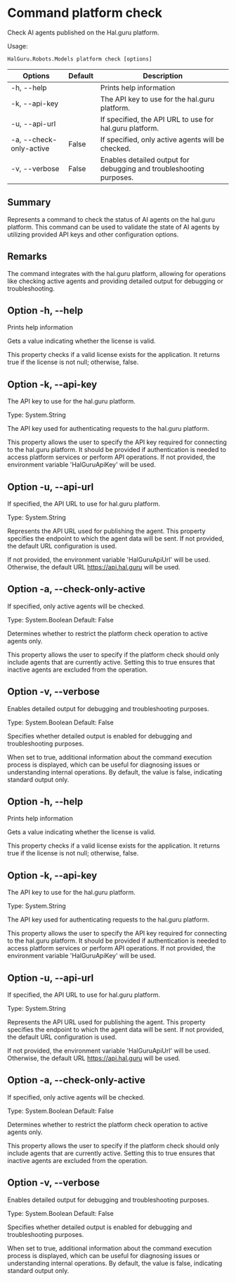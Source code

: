 # Command platform check

Check AI agents published on the Hal.guru platform.

Usage:
~~~
HalGuru.Robots.Models platform check [options]
~~~

| Options                 | Default | Description                                                         |
|-------------------------|---------|---------------------------------------------------------------------|
| -h, --help              |         | Prints help information                                             |
| -k, --api-key           |         | The API key to use for the hal.guru platform.                       |
| -u, --api-url           |         | If specified, the API URL to use for hal.guru platform.             |
| -a, --check-only-active | False   | If specified, only active agents will be checked.                   |
| -v, --verbose           | False   | Enables detailed output for debugging and troubleshooting purposes. |

## Summary

Represents a command to check the status of AI agents on the hal.guru platform. This command can be used to validate the state of AI agents by utilizing provided API keys and other configuration options.

## Remarks

The command integrates with the hal.guru platform, allowing for operations like checking active agents and providing detailed output for debugging or troubleshooting.

## Option -h, --help

Prints help information


Gets a value indicating whether the license is valid.

This property checks if a valid license exists for the application. It returns true if the license is not null; otherwise, false.

## Option -k, --api-key

The API key to use for the hal.guru platform.

Type: System.String

The API key used for authenticating requests to the hal.guru platform.

This property allows the user to specify the API key required for connecting to the hal.guru platform. It should be provided if authentication is needed to access platform services or perform API operations. If not provided, the environment variable 'HalGuruApiKey' will be used.

## Option -u, --api-url

If specified, the API URL to use for hal.guru platform.

Type: System.String

Represents the API URL used for publishing the agent. This property specifies the endpoint to which the agent data will be sent. If not provided, the default URL configuration is used.

If not provided, the environment variable 'HalGuruApiUrl' will be used. Otherwise, the default URL https://api.hal.guru will be used.

## Option -a, --check-only-active

If specified, only active agents will be checked.

Type: System.Boolean
Default: False

Determines whether to restrict the platform check operation to active agents only.

This property allows the user to specify if the platform check should only include agents that are currently active. Setting this to true ensures that inactive agents are excluded from the operation.

## Option -v, --verbose

Enables detailed output for debugging and troubleshooting purposes.

Type: System.Boolean
Default: False

Specifies whether detailed output is enabled for debugging and troubleshooting purposes.

When set to true, additional information about the command execution process is displayed, which can be useful for diagnosing issues or understanding internal operations. By default, the value is false, indicating standard output only.

## Option -h, --help

Prints help information


Gets a value indicating whether the license is valid.

This property checks if a valid license exists for the application. It returns true if the license is not null; otherwise, false.

## Option -k, --api-key

The API key to use for the hal.guru platform.

Type: System.String

The API key used for authenticating requests to the hal.guru platform.

This property allows the user to specify the API key required for connecting to the hal.guru platform. It should be provided if authentication is needed to access platform services or perform API operations. If not provided, the environment variable 'HalGuruApiKey' will be used.

## Option -u, --api-url

If specified, the API URL to use for hal.guru platform.

Type: System.String

Represents the API URL used for publishing the agent. This property specifies the endpoint to which the agent data will be sent. If not provided, the default URL configuration is used.

If not provided, the environment variable 'HalGuruApiUrl' will be used. Otherwise, the default URL https://api.hal.guru will be used.

## Option -a, --check-only-active

If specified, only active agents will be checked.

Type: System.Boolean
Default: False

Determines whether to restrict the platform check operation to active agents only.

This property allows the user to specify if the platform check should only include agents that are currently active. Setting this to true ensures that inactive agents are excluded from the operation.

## Option -v, --verbose

Enables detailed output for debugging and troubleshooting purposes.

Type: System.Boolean
Default: False

Specifies whether detailed output is enabled for debugging and troubleshooting purposes.

When set to true, additional information about the command execution process is displayed, which can be useful for diagnosing issues or understanding internal operations. By default, the value is false, indicating standard output only.